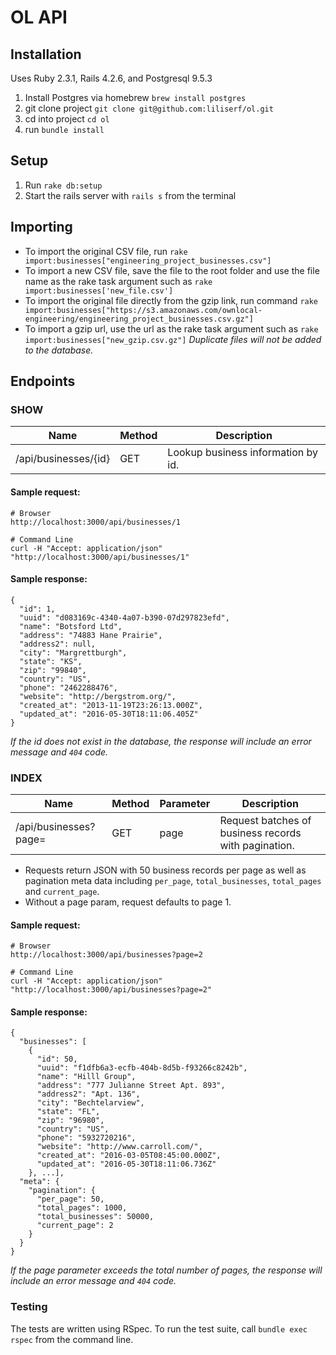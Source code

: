 # OL API

## Installation 
Uses Ruby 2.3.1, Rails 4.2.6, and Postgresql 9.5.3
 1. Install Postgres via homebrew `brew install postgres`
 2. git clone project `git clone git@github.com:liliserf/ol.git`
 3. cd into project `cd ol`
 4. run `bundle install`

## Setup
 1. Run `rake db:setup`
 2. Start the rails server with `rails s` from the terminal

## Importing
 - To import the original CSV file, run `rake import:businesses["engineering_project_businesses.csv"]`
  - To import a new CSV file, save the file to the root folder and use the file name as the rake task argument such as `rake import:businesses['new_file.csv']`
 - To import the original file directly from the gzip link, run command `rake import:businesses["https://s3.amazonaws.com/ownlocal-engineering/engineering_project_businesses.csv.gz"]`
  - To import a gzip url, use the url as the rake task argument such as `rake import:businesses["new_gzip.csv.gz"]`
 *Duplicate files will not be added to the database.*

## Endpoints

### SHOW
Name | Method | Description
--- | --- | ---
/api/businesses/{id} | GET | Lookup business information by id.

#### Sample request:
```shell
# Browser
http://localhost:3000/api/businesses/1

# Command Line
curl -H "Accept: application/json" "http://localhost:3000/api/businesses/1"
```

#### Sample response:
```
{
  "id": 1,
  "uuid": "d083169c-4340-4a07-b390-07d297823efd",
  "name": "Botsford Ltd",
  "address": "74883 Hane Prairie",
  "address2": null,
  "city": "Margrettburgh",
  "state": "KS",
  "zip": "99840",
  "country": "US",
  "phone": "2462288476",
  "website": "http://bergstrom.org/",
  "created_at": "2013-11-19T23:26:13.000Z",
  "updated_at": "2016-05-30T18:11:06.405Z"
}
```
*If the id does not exist in the database, the response will include an error message and `404` code.*

### INDEX

Name | Method | Parameter | Description
--- | --- | --- | ---
/api/businesses?page=  | GET | page | Request batches of business records with pagination.

- Requests return JSON with 50 business records per page as well as pagination meta data including `per_page`, `total_businesses`, `total_pages` and `current_page`.
- Without a page param, request defaults to page 1.

#### Sample request:
```shell
# Browser
http://localhost:3000/api/businesses?page=2

# Command Line
curl -H "Accept: application/json" "http://localhost:3000/api/businesses?page=2"
```

#### Sample response:
```
{
  "businesses": [
    {
      "id": 50,
      "uuid": "f1dfb6a3-ecfb-404b-8d5b-f93266c8242b",
      "name": "Hilll Group",
      "address": "777 Julianne Street Apt. 893",
      "address2": "Apt. 136",
      "city": "Bechtelarview",
      "state": "FL",
      "zip": "96980",
      "country": "US",
      "phone": "5932720216",
      "website": "http://www.carroll.com/",
      "created_at": "2016-03-05T08:45:00.000Z",
      "updated_at": "2016-05-30T18:11:06.736Z"
    }, ...],
  "meta": {
    "pagination": {
      "per_page": 50,
      "total_pages": 1000,
      "total_businesses": 50000,
      "current_page": 2
    }
  }
}
```
*If the page parameter exceeds the total number of pages, the response will include an error message and `404` code.*

### Testing
The tests are written using RSpec. To run the test suite, call `bundle exec rspec` from the command line.

